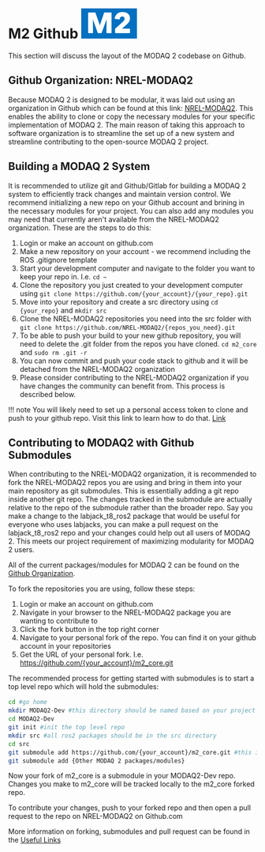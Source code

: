 <style>
    img[src*='#left'] {
     float: left;
    }
    img[src*='#right'] {
        float: right;
    }
    img[src*='#center'] {
        display: block;
        margin: auto;
    }
</style>

# M2 Github ![MODAQ Github Organization](img/m2_logo.png#right)
This section will discuss the layout of the MODAQ 2 codebase on Github.

## Github Organization: NREL-MODAQ2
Because MODAQ 2 is designed to be modular, it was laid out using an organization in Github which can be found at this link:  <a href="https://github.com/NREL-MODAQ2" target="_blank">NREL-MODAQ2</a>. This enables the ability to clone or copy the necessary modules for your specific implementation of MODAQ 2. The main reason of taking this approach to software organization is to streamline the set up of a new system and streamline contributing to the open-source MODAQ 2 project.

## Building a MODAQ 2 System
It is recommended to utilize git and Github/Gitlab for building a MODAQ 2 system to efficiently track changes and maintain version control. We recommend initializing a new repo on your Github account and brining in the necessary modules for your project. You can also add any modules you may need that currently aren't available from the NREL-MODAQ2 organization. These are the steps to do this:

1. Login or make an account on github.com   
2. Make a new repository on your account - we recommend including the ROS .gitignore template
3. Start your development computer and navigate to the folder you want to keep your repo in. I.e. `cd ~`
4. Clone the repository you just created to your development computer using `git clone https://github.com/{your_account}/{your_repo}.git`
5. Move into your repository and create a src directory using `cd {your_repo}` and `mkdir src`
6. Clone the NREL-MODAQ2 repositories you need into the src folder with `git clone https://github.com/NREL-MODAQ2/{repos_you_need}.git`
7. To be able to push your build to your new github repository, you will need to delete the .git folder from the repos you have cloned. `cd m2_core` and `sudo rm .git -r`
8. You can now commit and push your code stack to github and it will be detached from the NREL-MODAQ2 organization
9. Please consider contributing to the NREL-MODAQ2 organization if you have changes the community can benefit from. This process is described below.

!!! note
    You will likely need to set up a personal access token to clone and push to your github repo. Visit this link to learn how to do that. <a href="https://docs.github.com/en/authentication/keeping-your-account-and-data-secure/managing-your-personal-access-tokens" target="_blank">Link</a>



## Contributing to MODAQ2 with Github Submodules
When contributing to the NREL-MODAQ2 organization, it is recommended to fork the NREL-MODAQ2 repos you are using and bring in them into your main repository as git submodules. This is essentially adding a git repo inside another git repo. The changes tracked in the submodule are actually relative to the repo of the submodule rather than the broader repo. Say you make a change to the labjack_t8_ros2 package that would be useful for everyone who uses labjacks, you can make a pull request on the labjack_t8_ros2 repo and your changes could help out all users of MODAQ 2. This meets our project requirement of maximizing modularity for MODAQ 2 users.

All of the current packages/modules for MODAQ 2 can be found on the <a href="https://github.com/orgs/NREL-MODAQ2/repositories" target="_blank">Github Organization</a>.

To fork the repositories you are using, follow these steps:

1. Login or make an account on github.com
2. Navigate in your browser to the NREL-MODAQ2 package you are wanting to contribute to
3. Click the fork button in the top right corner
4. Navigate to your personal fork of the repo. You can find it on your github account in your repositories
5. Get the URL of your personal fork. I.e. https://github.com/{your_account}/m2_core.git


The recommended process for getting started with submodules is to start a top level repo which will hold the submodules:
```bash
cd #go home
mkdir MODAQ2-Dev #this directory should be named based on your project name
cd MODAQ2-Dev
git init #init the top level repo
mkdir src #all ros2 packages should be in the src directory
cd src
git submodule add https://github.com/{your_account}/m2_core.git #this is the main module for MODAQ 2
git submodule add {Other MODAQ 2 packages/modules}
```

Now your fork of m2_core is a submodule in your MODAQ2-Dev repo. Changes you make to m2_core will be tracked locally to the m2_core forked repo.

To contribute your changes, push to your forked repo and then open a pull request to the repo on NREL-MODAQ2 on Github.com

More information on forking, submodules and pull request can be found in the [Useful Links](links.md#git-and-github)